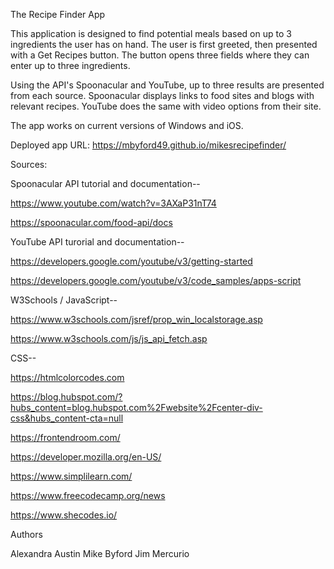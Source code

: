 The Recipe Finder App

This application is designed to find potential meals based on up to 3 ingredients the user has on hand.  The user is first greeted, then presented with a Get Recipes button.  The button opens three fields where they can enter up to three ingredients.

Using the API's Spoonacular and YouTube, up to three results are presented from each source.  Spoonacular displays links to food sites and blogs with relevant recipes.  YouTube does the same with video options from their site.

The app works on current versions of Windows and iOS.

Deployed app URL: https://mbyford49.github.io/mikesrecipefinder/



Sources:

Spoonacular API tutorial and documentation--

https://www.youtube.com/watch?v=3AXaP31nT74

https://spoonacular.com/food-api/docs


YouTube API turorial and documentation--

https://developers.google.com/youtube/v3/getting-started

https://developers.google.com/youtube/v3/code_samples/apps-script


W3Schools / JavaScript--

https://www.w3schools.com/jsref/prop_win_localstorage.asp

https://www.w3schools.com/js/js_api_fetch.asp


CSS--

https://htmlcolorcodes.com

https://blog.hubspot.com/?hubs_content=blog.hubspot.com%2Fwebsite%2Fcenter-div-css&hubs_content-cta=null

https://frontendroom.com/

https://developer.mozilla.org/en-US/

https://www.simplilearn.com/

https://www.freecodecamp.org/news

https://www.shecodes.io/

Authors 

Alexandra Austin 
Mike Byford
Jim Mercurio
